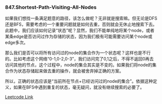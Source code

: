 ### 847.Shortest-Path-Visiting-All-Nodes

如果我们想找一条满足题意的路径，该怎么做呢？无非就是搜索嘛。但无论是DFS还是BFS，需要考虑的一个重要问题就是如何去重，否则就会无休止地搜索下去。此题中，我们应该如何记录“状态”呢？显然，我们不能单纯地将某个node，或者某条edge是否访问过作为存储的状态，因为我们极有可能需要访问某个node或edge多次。

那么我们是否可以将所有访问过的node的集合作为一个状态呢？这样也是不行的。比如考虑这个网络“0-1,0-2,0-3”，我们访问完了0,1之后，不得不返回0再去访问其他的节点，这个过程中，node的集合其实是不变的。如果我们将node的集合作为状态存储起来做去重的操作，就会被舍弃掉正确的方案。

所以，正确的状态应该是“当前所在节点+已经访问过的node的集合”。依据这种定义，如果在BFS中遇到重复的状态，毫无疑问，就没有继续搜索的必要了。


[Leetcode Link](https://leetcode.com/problems/shortest-path-visiting-all-nodes)